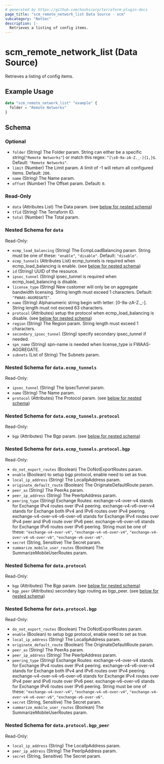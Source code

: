 ```yaml
---
# generated by https://github.com/hashicorp/terraform-plugin-docs
page_title: "scm_remote_network_list Data Source - scm"
subcategory: "NetSec"
description: |-
  Retrieves a listing of config items.
---
```


# scm_remote_network_list (Data Source)

Retrieves a listing of config items.

## Example Usage

```terraform
data "scm_remote_network_list" "example" {
  folder = "Remote Networks"
}
```

<!-- schema generated by tfplugindocs -->
## Schema

### Optional

- `folder` (String) The Folder param. String can either be a specific string(`"Remote Networks"`) or match this regex: `^[\s0-9a-zA-Z._-]{1,}$`. Default: `"Remote Networks"`.
- `limit` (Number) The Limit param. A limit of -1 will return all configured items. Default: `200`.
- `name` (String) The Name param.
- `offset` (Number) The Offset param. Default: `0`.

### Read-Only

- `data` (Attributes List) The Data param. (see [below for nested schema](#nestedatt--data))
- `tfid` (String) The Terraform ID.
- `total` (Number) The Total param.

<a id="nestedatt--data"></a>
### Nested Schema for `data`

Read-Only:

- `ecmp_load_balancing` (String) The EcmpLoadBalancing param. String must be one of these: `"enable"`, `"disable"`. Default: `"disable"`.
- `ecmp_tunnels` (Attributes List) ecmp_tunnels is required when ecmp_load_balancing is enable. (see [below for nested schema](#nestedatt--data--ecmp_tunnels))
- `id` (String) UUID of the resource.
- `ipsec_tunnel` (String) ipsec_tunnel is required when ecmp_load_balancing is disable.
- `license_type` (String) New customer will only be on aggregate bandwidth licensing. String length must exceed 1 characters. Default: `"FWAAS-AGGREGATE"`.
- `name` (String) Alphanumeric string begin with letter: [0-9a-zA-Z._-]. String length must not exceed 63 characters.
- `protocol` (Attributes) setup the protocol when ecmp_load_balancing is disable. (see [below for nested schema](#nestedatt--data--protocol))
- `region` (String) The Region param. String length must exceed 1 characters.
- `secondary_ipsec_tunnel` (String) specify secondary ipsec_tunnel if needed.
- `spn_name` (String) spn-name is needed when license_type is FWAAS-AGGREGATE.
- `subnets` (List of String) The Subnets param.

<a id="nestedatt--data--ecmp_tunnels"></a>
### Nested Schema for `data.ecmp_tunnels`

Read-Only:

- `ipsec_tunnel` (String) The IpsecTunnel param.
- `name` (String) The Name param.
- `protocol` (Attributes) The Protocol param. (see [below for nested schema](#nestedatt--data--ecmp_tunnels--protocol))

<a id="nestedatt--data--ecmp_tunnels--protocol"></a>
### Nested Schema for `data.ecmp_tunnels.protocol`

Read-Only:

- `bgp` (Attributes) The Bgp param. (see [below for nested schema](#nestedatt--data--ecmp_tunnels--protocol--bgp))

<a id="nestedatt--data--ecmp_tunnels--protocol--bgp"></a>
### Nested Schema for `data.ecmp_tunnels.protocol.bgp`

Read-Only:

- `do_not_export_routes` (Boolean) The DoNotExportRoutes param.
- `enable` (Boolean) to setup bgp protocol, enable need to set as true.
- `local_ip_address` (String) The LocalIpAddress param.
- `originate_default_route` (Boolean) The OriginateDefaultRoute param.
- `peer_as` (String) The PeerAs param.
- `peer_ip_address` (String) The PeerIpAddress param.
- `peering_type` (String) Exchange Routes: exchange-v4-over-v4 stands for Exchange IPv4 routes over IPv4 peering. exchange-v4-v6-over-v4 stands for Exchange both IPv4 and IPv6 routes over IPv4 peering. exchange-v4-over-v4-v6-over-v6 stands for Exchange IPv4 routes over IPv4 peer and IPv6 route over IPv6 peer. exchange-v6-over-v6 stands for Exchange IPv6 routes over IPv6 peering. String must be one of these: `"exchange-v4-over-v4"`, `"exchange-v4-v6-over-v4"`, `"exchange-v4-over-v4-v6-over-v6"`, `"exchange-v6-over-v6"`.
- `secret` (String, Sensitive) The Secret param.
- `summarize_mobile_user_routes` (Boolean) The SummarizeMobileUserRoutes param.




<a id="nestedatt--data--protocol"></a>
### Nested Schema for `data.protocol`

Read-Only:

- `bgp` (Attributes) The Bgp param. (see [below for nested schema](#nestedatt--data--protocol--bgp))
- `bgp_peer` (Attributes) secondary bgp routing as bgp_peer. (see [below for nested schema](#nestedatt--data--protocol--bgp_peer))

<a id="nestedatt--data--protocol--bgp"></a>
### Nested Schema for `data.protocol.bgp`

Read-Only:

- `do_not_export_routes` (Boolean) The DoNotExportRoutes param.
- `enable` (Boolean) to setup bgp protocol, enable need to set as true.
- `local_ip_address` (String) The LocalIpAddress param.
- `originate_default_route` (Boolean) The OriginateDefaultRoute param.
- `peer_as` (String) The PeerAs param.
- `peer_ip_address` (String) The PeerIpAddress param.
- `peering_type` (String) Exchange Routes: exchange-v4-over-v4 stands for Exchange IPv4 routes over IPv4 peering. exchange-v4-v6-over-v4 stands for Exchange both IPv4 and IPv6 routes over IPv4 peering. exchange-v4-over-v4-v6-over-v6 stands for Exchange IPv4 routes over IPv4 peer and IPv6 route over IPv6 peer. exchange-v6-over-v6 stands for Exchange IPv6 routes over IPv6 peering. String must be one of these: `"exchange-v4-over-v4"`, `"exchange-v4-v6-over-v4"`, `"exchange-v4-over-v4-v6-over-v6"`, `"exchange-v6-over-v6"`.
- `secret` (String, Sensitive) The Secret param.
- `summarize_mobile_user_routes` (Boolean) The SummarizeMobileUserRoutes param.


<a id="nestedatt--data--protocol--bgp_peer"></a>
### Nested Schema for `data.protocol.bgp_peer`

Read-Only:

- `local_ip_address` (String) The LocalIpAddress param.
- `peer_ip_address` (String) The PeerIpAddress param.
- `secret` (String, Sensitive) The Secret param.
